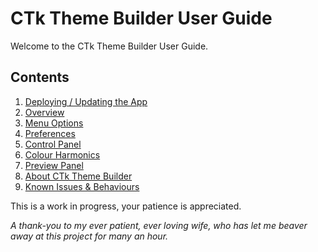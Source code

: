 # CTk Theme Builder User Guide 
Welcome to the CTk Theme Builder User Guide. 
## Contents
1. [Deploying / Updating the App](deployment.md)
2. [Overview](overview.md)
3. [Menu Options](menus.md)
4. [Preferences](preferences.md)
5. [Control Panel](control-panel.md)
6. [Colour Harmonics](harmonics.md)
7. [Preview Panel](preview_panel.md)
8. [About CTk Theme Builder](about.md)
9. [Known Issues & Behaviours](known_issues.md)


This is a work in progress, your patience is appreciated.

*A thank-you to my ever patient, ever loving wife, who has let me beaver 
away at this project for many an hour.*